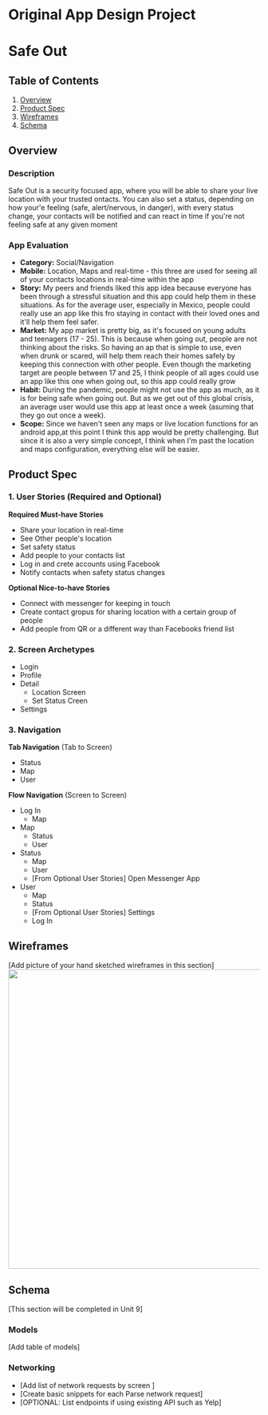 Original App Design Project
===

# Safe Out

## Table of Contents
1. [Overview](#Overview)
1. [Product Spec](#Product-Spec)
1. [Wireframes](#Wireframes)
2. [Schema](#Schema)

## Overview
### Description
Safe Out is a security focused app, where you will be able to share your live location with your trusted ontacts. You can also set a status, depending on how your'e feeling (safe, alert/nervous, in danger), with every status change, your contacts will be notified and can react in time if you're not feeling safe at any given moment

### App Evaluation
- **Category:** Social/Navigation
- **Mobile:** Location, Maps and real-time - this three are used for seeing all of your contacts locations in real-time within the app
- **Story:** My peers and friends liked this app idea because everyone has been through a stressful situation and this app could help them in these situations.
As for the average user, especially in Mexico, people could really use an app like this fro staying in contact with their loved ones and it'll help them feel safer.
- **Market:** My app market is pretty big, as it's focused on young adults and teenagers (17 - 25). This is because when going out, people are not thinking about the risks. So having an ap that is simple to use, even when drunk or scared, will help them reach their homes safely by keeping this connection with other people.
Even though the marketing target are people between 17 and 25, I think people of all ages could use an app like this one when going out, so this app could really grow
- **Habit:** During the pandemic, people might not use the app as much, as it is for being safe when going out. But as we get out of this global crisis, an average user would use this app at least once a week (asuming that they go out once a week).
- **Scope:** Since we haven't seen any maps or live location functions for an android app,at this point I think this app would be pretty challenging. But since it is also a very simple concept, I think when I'm past the location and maps configuration, everything else will be easier.

## Product Spec

### 1. User Stories (Required and Optional)

**Required Must-have Stories**

* Share your location in real-time
* See Other people's location 
* Set safety status
* Add people to your contacts list
* Log in and crete accounts using Facebook
* Notify contacts when safety status changes

**Optional Nice-to-have Stories**

* Connect with messenger for keeping in touch
* Create contact gropus for sharing location with a certain group of people
* Add people from QR or a different way than Facebooks friend list

### 2. Screen Archetypes

* Login
* Profile
* Detail
   * Location Screen
   * Set Status Creen
* Settings

### 3. Navigation

**Tab Navigation** (Tab to Screen)

* Status
* Map
* User

**Flow Navigation** (Screen to Screen)

* Log In
   * Map
* Map
   * Status
   * User
* Status
   * Map
   * User
   * [From Optional User Stories] Open Messenger App
* User
   * Map
   * Status
   * [From Optional User Stories] Settings
   * Log In

## Wireframes
[Add picture of your hand sketched wireframes in this section]
<img src="YOUR_WIREFRAME_IMAGE_URL" width=600>

## Schema 
[This section will be completed in Unit 9]
### Models
[Add table of models]
### Networking
- [Add list of network requests by screen ]
- [Create basic snippets for each Parse network request]
- [OPTIONAL: List endpoints if using existing API such as Yelp]
